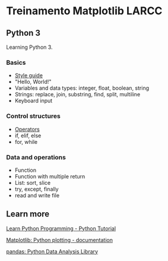 # Treinamento Matplotlib LARCC

## Python 3
Learning Python 3.

### Basics

- [Style guide](https://google.github.io/styleguide/pyguide.html)
- "Hello, World!"
- Variables and data types: integer, float, boolean, string
- Strings: replace, join, substring, find, split, multiline
- Keyboard input

### Control structures

- [Operators](https://www.programiz.com/python-programming/operators)
- if, elif, else
- for, while

### Data and operations

- Function
- Function with multiple return
- List: sort, slice
- try, except, finally
- read and write file

## Learn more

[Learn Python Programming - Python Tutorial](https://pythonbasics.org/)

[Matplotlib: Python plotting - documentation](https://matplotlib.org/)

[pandas: Python Data Analysis Library](https://pandas.pydata.org/)